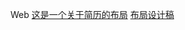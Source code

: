 Web
[这是一个关于简历的布局](https://erinyemm.github.io/Web/resume.html)
[布局设计稿](https://erinyemm.github.io/Web/myDesign.html)
